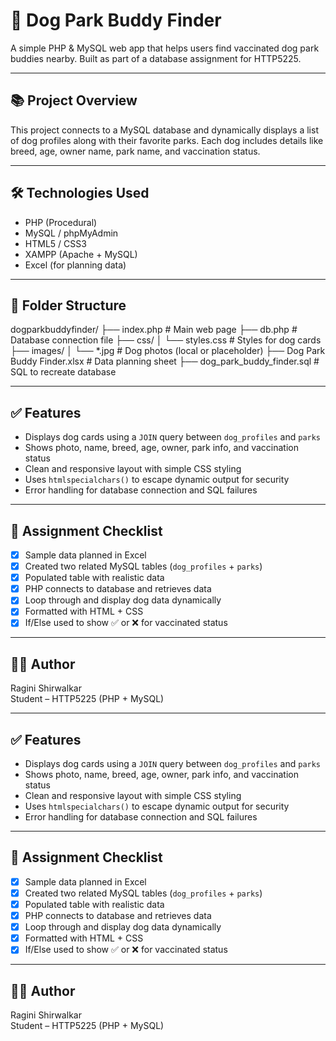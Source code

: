 # 🐶 Dog Park Buddy Finder

A simple PHP & MySQL web app that helps users find vaccinated dog park buddies nearby. Built as part of a database assignment for HTTP5225.

---

## 📚 Project Overview

This project connects to a MySQL database and dynamically displays a list of dog profiles along with their favorite parks. Each dog includes details like breed, age, owner name, park name, and vaccination status.

---

## 🛠️ Technologies Used

- PHP (Procedural)
- MySQL / phpMyAdmin
- HTML5 / CSS3
- XAMPP (Apache + MySQL)
- Excel (for planning data)

---

## 📁 Folder Structure

dogparkbuddyfinder/
├── index.php # Main web page
├── db.php # Database connection file
├── css/
│ └── styles.css # Styles for dog cards
├── images/
│ └── *.jpg # Dog photos (local or placeholder)
├── Dog Park Buddy Finder.xlsx # Data planning sheet
├── dog_park_buddy_finder.sql # SQL to recreate database


---

## ✅ Features

- Displays dog cards using a `JOIN` query between `dog_profiles` and `parks`
- Shows photo, name, breed, age, owner, park info, and vaccination status
- Clean and responsive layout with simple CSS styling
- Uses `htmlspecialchars()` to escape dynamic output for security
- Error handling for database connection and SQL failures

---

## 🎯 Assignment Checklist

- [x] Sample data planned in Excel
- [x] Created two related MySQL tables (`dog_profiles` + `parks`)
- [x] Populated table with realistic data
- [x] PHP connects to database and retrieves data
- [x] Loop through and display dog data dynamically
- [x] Formatted with HTML + CSS
- [x] If/Else used to show ✅ or ❌ for vaccinated status

---

## 👩‍💻 Author

Ragini Shirwalkar  
Student – HTTP5225 (PHP + MySQL)



---

## ✅ Features

- Displays dog cards using a `JOIN` query between `dog_profiles` and `parks`
- Shows photo, name, breed, age, owner, park info, and vaccination status
- Clean and responsive layout with simple CSS styling
- Uses `htmlspecialchars()` to escape dynamic output for security
- Error handling for database connection and SQL failures

---

## 🎯 Assignment Checklist

- [x] Sample data planned in Excel
- [x] Created two related MySQL tables (`dog_profiles` + `parks`)
- [x] Populated table with realistic data
- [x] PHP connects to database and retrieves data
- [x] Loop through and display dog data dynamically
- [x] Formatted with HTML + CSS
- [x] If/Else used to show ✅ or ❌ for vaccinated status

---

## 👩‍💻 Author

Ragini Shirwalkar  
Student – HTTP5225 (PHP + MySQL)



